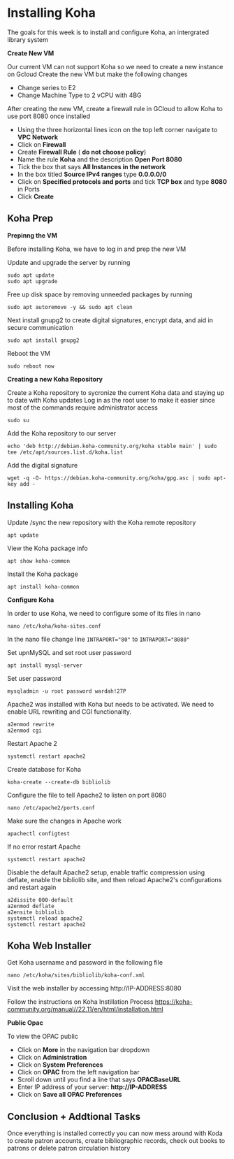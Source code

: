 # Installing Koha 

The goals for this week is to install and configure Koha, an intergrated library system 

**Create New VM**

Our current VM can not support Koha so we need to create a new instance on Gcloud
Create the new VM but make the following changes
- Change series to E2
- Change Machine Type to 2 vCPU with 4BG
  
After creating the new VM, create a firewall rule in GCloud to allow Koha to use port 8080 once installed

  - Using the three horizontal lines icon on the top left corner navigate to **VPC Network**
  - Click on **Firewall**
  - Create **Firewall Rule** ( **do not choose policy**)
  - Name the rule **Koha** and the description **Open Port 8080**
  - Tick the box that says **All Instances in the network**
  - In the box titled **Source IPv4 ranges** type **0.0.0.0/0**
  - Click on **Specified protocols and ports** and tick **TCP box** and type **8080** in Ports
  - Click **Create**

## Koha Prep

**Prepinng the VM**

Before installing Koha, we have to log in and prep the new VM

Update and upgrade the server by running

```
sudo apt update
sudo apt upgrade
```
Free up disk space by removing unneeded packages by running 

`sudo apt autoremove -y && sudo apt clean`

Next install gnupg2 to create digital signatures, encrypt data, and aid in secure communication

`sudo apt install gnupg2`

Reboot the VM 

`sudo reboot now`

**Creating a new Koha Repository**

Create a Koha repository to sycronize the current Koha data and staying up to date with Koha updates
Log in as the root user to make it easier since most of the commands require administrator access

`sudo su`

Add the Koha repository to our server

`echo 'deb http://debian.koha-community.org/koha stable main' | sudo tee /etc/apt/sources.list.d/koha.list`

Add the digital signature

`wget -q -O- https://debian.koha-community.org/koha/gpg.asc | sudo apt-key add -`


## Installing Koha

Update /sync the new repository with the Koha remote repository

`apt update`


View the Koha package info 

`apt show koha-common`


Install the Koha package 

`apt install koha-common`


**Configure Koha**

In order to use Koha, we need to configure some of its files in nano

`nano /etc/koha/koha-sites.conf`


In the nano file change line `INTRAPORT="80"` to `INTRAPORT="8080"`


Set upnMySQL and set root user password

`apt install mysql-server`


Set user password

`mysqladmin -u root password wardah!27P`


Apache2 was installed with Koha but needs to be activated. We need to enable URL rewriting and CGI functionality.

```
a2enmod rewrite
a2enmod cgi
```

Restart Apache 2

`systemctl restart apache2`

Create database for Koha 

`koha-create --create-db bibliolib`


Configure the file to tell Apache2 to listen on port 8080

`nano /etc/apache2/ports.conf`

Make sure the changes in Apache work

`apachectl configtest`

If no error restart Apache 

`systemctl restart apache2`


Disable the default Apache2 setup, enable traffic compression using deflate, enable the bibliolib site, and then reload Apache2's configurations and restart again

```
a2dissite 000-default
a2enmod deflate
a2ensite bibliolib
systemctl reload apache2
systemctl restart apache2
```

## Koha Web Installer 

Get Koha username and password in the following file

`nano /etc/koha/sites/bibliolib/koha-conf.xml`


Visit the web installer by accessing http://IP-ADDRESS:8080

Follow the instructions on Koha Instillation Process <https://koha-community.org/manual//22.11/en/html/installation.html>

**Public Opac**

To view the OPAC public
- Click on **More** in the navigation bar dropdown
- Click on **Administration**
- Click on **System Preferences**
- Click on **OPAC** from the left navigation bar
- Scroll down until you find a line that says **OPACBaseURL**
- Enter IP address of your server: **http://IP-ADDRESS**
- Click on **Save all OPAC Preferences**


## Conclusion + Addtional Tasks

Once everything is installed correctly you can now mess around with Koda to create patron accounts, create bibliographic records, check out books to patrons or delete patron circulation history
